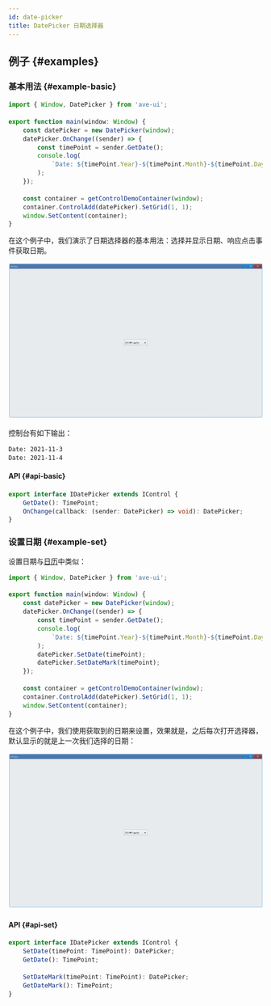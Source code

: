 ```yaml
---
id: date-picker
title: DatePicker 日期选择器
---
```


<!-- ## 简介 {#introduction}

TODO：以后添加对日期选择器的整体介绍。 -->

## 例子 {#examples}

### 基本用法 {#example-basic}

```ts {5-8}
import { Window, DatePicker } from 'ave-ui';

export function main(window: Window) {
    const datePicker = new DatePicker(window);
    datePicker.OnChange((sender) => {
        const timePoint = sender.GetDate();
        console.log(
            `Date: ${timePoint.Year}-${timePoint.Month}-${timePoint.Day}`,
        );
    });

    const container = getControlDemoContainer(window);
    container.ControlAdd(datePicker).SetGrid(1, 1);
    window.SetContent(container);
}
```

在这个例子中，我们演示了日期选择器的基本用法：选择并显示日期、响应点击事件获取日期。

![date picker basic](./assets/date-picker-basic.gif)

控制台有如下输出：

```bash
Date: 2021-11-3
Date: 2021-11-4
```

#### API {#api-basic}

```ts
export interface IDatePicker extends IControl {
    GetDate(): TimePoint;
    OnChange(callback: (sender: DatePicker) => void): DatePicker;
}
```

### 设置日期 {#example-set}

设置日期与[日历](./calendar#example-set)中类似：

```ts {10-11}
import { Window, DatePicker } from 'ave-ui';

export function main(window: Window) {
    const datePicker = new DatePicker(window);
    datePicker.OnChange((sender) => {
        const timePoint = sender.GetDate();
        console.log(
            `Date: ${timePoint.Year}-${timePoint.Month}-${timePoint.Day}`,
        );
        datePicker.SetDate(timePoint);
        datePicker.SetDateMark(timePoint);
    });

    const container = getControlDemoContainer(window);
    container.ControlAdd(datePicker).SetGrid(1, 1);
    window.SetContent(container);
}
```

在这个例子中，我们使用获取到的日期来设置，效果就是，之后每次打开选择器，默认显示的就是上一次我们选择的日期：

![date picker set](./assets/date-picker-set.gif)

#### API {#api-set}

```ts
export interface IDatePicker extends IControl {
    SetDate(timePoint: TimePoint): DatePicker;
    GetDate(): TimePoint;

    SetDateMark(timePoint: TimePoint): DatePicker;
    GetDateMark(): TimePoint;
}
```
